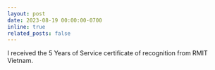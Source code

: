 ```yaml
---
layout: post
date: 2023-08-19 00:00:00-0700
inline: true
related_posts: false
---
```


I received the 5 Years of Service certificate of recognition from RMIT Vietnam.